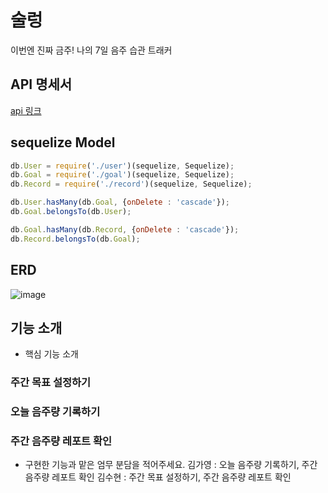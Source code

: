 # 술렁
이번엔 진짜 금주! 나의 7일 음주 습관 트래커

## API 명세서

[api 링크](https://github.com/SoolleongX2/soolleong_server/wiki)

## sequelize Model

```javascript
db.User = require('./user')(sequelize, Sequelize);
db.Goal = require('./goal')(sequelize, Sequelize);
db.Record = require('./record')(sequelize, Sequelize);

db.User.hasMany(db.Goal, {onDelete : 'cascade'});
db.Goal.belongsTo(db.User);

db.Goal.hasMany(db.Record, {onDelete : 'cascade'});
db.Record.belongsTo(db.Goal);
```

## ERD
![image](https://user-images.githubusercontent.com/60654009/99878550-9214bf00-2c49-11eb-8b4d-0e80b11b6486.png)




## 기능 소개
- 핵심 기능 소개
### 주간 목표 설정하기
### 오늘 음주량 기록하기
### 주간 음주량 레포트 확인

- 구현한 기능과 맡은 엄무 분담을 적어주세요.
김가영 : 오늘 음주량 기록하기, 주간 음주량 레포트 확인
김수현 : 주간 목표 설정하기, 주간 음주량 레포트 확인
